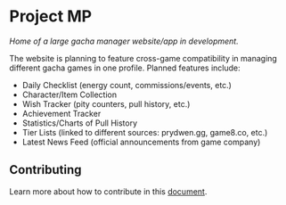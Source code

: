# Project MP
*Home of a large gacha manager website/app in development.*

The website is planning to feature cross-game compatibility in managing different gacha games in one profile. Planned features include:
- Daily Checklist (energy count, commissions/events, etc.)
- Character/Item Collection
- Wish Tracker (pity counters, pull history, etc.)
- Achievement Tracker
- Statistics/Charts of Pull History
- Tier Lists (linked to different sources: prydwen.gg, game8.co, etc.)
- Latest News Feed (official announcements from game company)

## Contributing
Learn more about how to contribute in this [document](./docs/developers/CONTRIBUTING.md).
